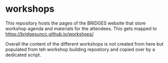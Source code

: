 # workshops

This repository hosts the pages of the BRIDGES website that store
workshop agenda and materials for the attendees. This gets mapped to
https://bridgesuncc.github.io/workshops/

Overall the content of the different workshops is not created from
here but populated from teh workshop building repostiory and copied
over by a dedicated script.
